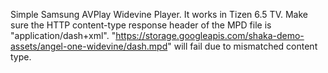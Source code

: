 Simple Samsung AVPlay Widevine Player.
It works in Tizen 6.5 TV.
Make sure the HTTP content-type response header of the MPD file is "application/dash+xml".
"https://storage.googleapis.com/shaka-demo-assets/angel-one-widevine/dash.mpd" will fail due to mismatched content type.
